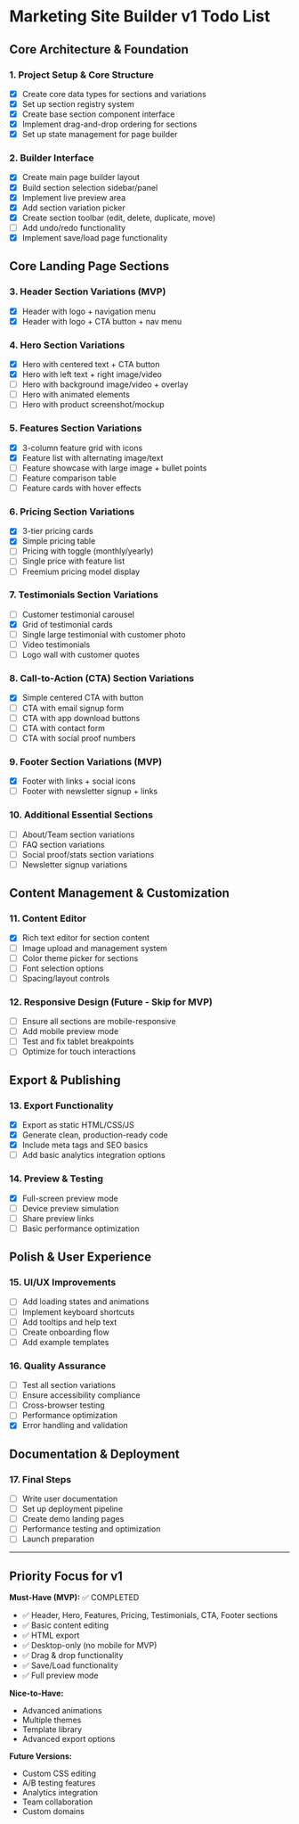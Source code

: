 # Marketing Site Builder v1 Todo List

## Core Architecture & Foundation

### 1. Project Setup & Core Structure
- [x] Create core data types for sections and variations
- [x] Set up section registry system
- [x] Create base section component interface
- [x] Implement drag-and-drop ordering for sections
- [x] Set up state management for page builder

### 2. Builder Interface
- [x] Create main page builder layout
- [x] Build section selection sidebar/panel
- [x] Implement live preview area
- [x] Add section variation picker
- [x] Create section toolbar (edit, delete, duplicate, move)
- [ ] Add undo/redo functionality
- [x] Implement save/load page functionality

## Core Landing Page Sections

### 3. Header Section Variations (MVP)
- [x] Header with logo + navigation menu
- [x] Header with logo + CTA button + nav menu

### 4. Hero Section Variations
- [x] Hero with centered text + CTA button
- [x] Hero with left text + right image/video
- [ ] Hero with background image/video + overlay
- [ ] Hero with animated elements
- [ ] Hero with product screenshot/mockup

### 5. Features Section Variations
- [x] 3-column feature grid with icons
- [x] Feature list with alternating image/text
- [ ] Feature showcase with large image + bullet points
- [ ] Feature comparison table
- [ ] Feature cards with hover effects

### 6. Pricing Section Variations
- [x] 3-tier pricing cards
- [x] Simple pricing table
- [ ] Pricing with toggle (monthly/yearly)
- [ ] Single price with feature list
- [ ] Freemium pricing model display

### 7. Testimonials Section Variations
- [ ] Customer testimonial carousel
- [x] Grid of testimonial cards
- [ ] Single large testimonial with customer photo
- [ ] Video testimonials
- [ ] Logo wall with customer quotes

### 8. Call-to-Action (CTA) Section Variations
- [x] Simple centered CTA with button
- [ ] CTA with email signup form
- [ ] CTA with app download buttons
- [ ] CTA with contact form
- [ ] CTA with social proof numbers

### 9. Footer Section Variations (MVP)
- [x] Footer with links + social icons
- [ ] Footer with newsletter signup + links

### 10. Additional Essential Sections
- [ ] About/Team section variations
- [ ] FAQ section variations
- [ ] Social proof/stats section variations
- [ ] Newsletter signup variations

## Content Management & Customization

### 11. Content Editor
- [x] Rich text editor for section content
- [ ] Image upload and management system
- [ ] Color theme picker for sections
- [ ] Font selection options
- [ ] Spacing/layout controls

### 12. Responsive Design (Future - Skip for MVP)
- [ ] Ensure all sections are mobile-responsive
- [ ] Add mobile preview mode
- [ ] Test and fix tablet breakpoints
- [ ] Optimize for touch interactions

## Export & Publishing

### 13. Export Functionality
- [x] Export as static HTML/CSS/JS
- [x] Generate clean, production-ready code
- [x] Include meta tags and SEO basics
- [ ] Add basic analytics integration options

### 14. Preview & Testing
- [x] Full-screen preview mode
- [ ] Device preview simulation
- [ ] Share preview links
- [ ] Basic performance optimization

## Polish & User Experience

### 15. UI/UX Improvements
- [ ] Add loading states and animations
- [ ] Implement keyboard shortcuts
- [ ] Add tooltips and help text
- [ ] Create onboarding flow
- [ ] Add example templates

### 16. Quality Assurance
- [ ] Test all section variations
- [ ] Ensure accessibility compliance
- [ ] Cross-browser testing
- [ ] Performance optimization
- [x] Error handling and validation

## Documentation & Deployment

### 17. Final Steps
- [ ] Write user documentation
- [ ] Set up deployment pipeline
- [ ] Create demo landing pages
- [ ] Performance testing and optimization
- [ ] Launch preparation

---

## Priority Focus for v1

**Must-Have (MVP):** ✅ COMPLETED
- ✅ Header, Hero, Features, Pricing, Testimonials, CTA, Footer sections
- ✅ Basic content editing
- ✅ HTML export
- ✅ Desktop-only (no mobile for MVP)
- ✅ Drag & drop functionality
- ✅ Save/Load functionality
- ✅ Full preview mode

**Nice-to-Have:**
- Advanced animations
- Multiple themes
- Template library
- Advanced export options

**Future Versions:**
- Custom CSS editing
- A/B testing features
- Analytics integration
- Team collaboration
- Custom domains